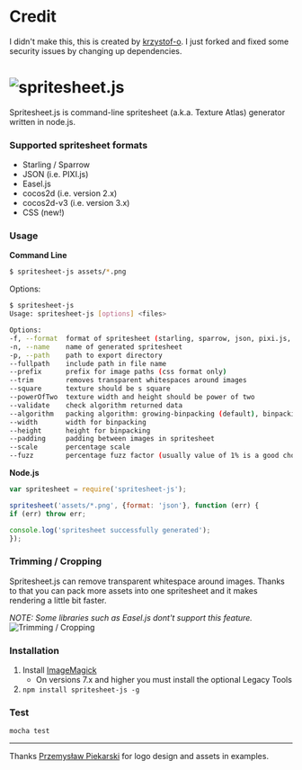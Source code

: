 # Credit
I didn't make this, this is created by [krzystof-o](https://github.com/krzysztof-o). I just forked and fixed some security issues by changing up dependencies.

![spritesheet.js](http://i.imgur.com/RcHZ2qZ.png)
==============

Spritesheet.js is command-line spritesheet (a.k.a. Texture Atlas) generator written in node.js.

### Supported spritesheet formats ###
* Starling / Sparrow
* JSON (i.e. PIXI.js)
* Easel.js
* cocos2d (i.e. version 2.x)
* cocos2d-v3 (i.e. version 3.x) 
* CSS (new!)

### Usage ###
**Command Line**
```bash
$ spritesheet-js assets/*.png
```
Options:
```bash
$ spritesheet-js
Usage: spritesheet-js [options] <files>

Options:
-f, --format  format of spritesheet (starling, sparrow, json, pixi.js, easel.js, cocos2d)                                                          [default: "json"]
-n, --name    name of generated spritesheet                                                                                                        [default: "spritesheet"]
-p, --path    path to export directory                                                                                                             [default: "."]
--fullpath    include path in file name                                                                                                            [default: false]
--prefix      prefix for image paths (css format only)                                                                                             [default: ""]
--trim        removes transparent whitespaces around images                                                                                        [default: false]
--square      texture should be s square                                                                                                           [default: false]
--powerOfTwo  texture width and height should be power of two                                                                                      [default: false]
--validate    check algorithm returned data                                                                                                        [default: false]
--algorithm   packing algorithm: growing-binpacking (default), binpacking (requires passing --width and --height options), vertical or horizontal  [default: "growing-binpacking"]
--width       width for binpacking                                                                                                                 [default: undefined]
--height      height for binpacking                                                                                                                [default: undefined]
--padding     padding between images in spritesheet                                                                                                [default: 0]
--scale       percentage scale                                                                                                                     [default: "100%"]
--fuzz        percentage fuzz factor (usually value of 1% is a good choice)                                                                        [default: ""]
```
**Node.js**
```javascript
var spritesheet = require('spritesheet-js');

spritesheet('assets/*.png', {format: 'json'}, function (err) {
if (err) throw err;

console.log('spritesheet successfully generated');
});
```
  
  
### Trimming / Cropping ###
Spritesheet.js can remove transparent whitespace around images. Thanks to that you can pack more assets into one spritesheet and it makes rendering a little bit faster.

*NOTE: Some libraries such as Easel.js dont't support this feature.*
![Trimming / Cropping](http://i.imgur.com/76OokJU.png)

### Installation ###
1. Install [ImageMagick](http://www.imagemagick.org/)
    - On versions 7.x and higher you must install the optional Legacy Tools
2. ```npm install spritesheet-js -g```

### Test ###
```
mocha test
```

--------------
Thanks [Przemysław Piekarski](http://www.behance.net/piekarski) for logo design and assets in examples.
